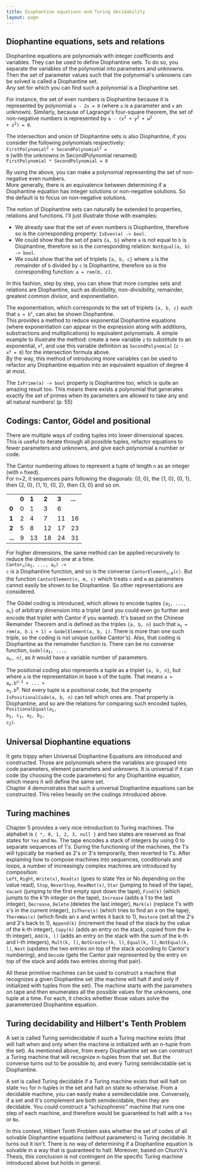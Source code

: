 ```yaml
---
title: Diophantine equations and Turing decidability
layout: page
---
```




## Diophantine equations, sets and relations
Diophantine equations are polynomials with integer coefficients and variables. 
They can be used to define Diophantine sets. To do so, you separate the variables of the polynomial into parameters and unknowns. Then the set of parameter values such that the polynomial's unknowns can be solved is called a Diophantine set.  
Any set for which you can find such a polynomial is a Diophantine set. 

For instance, the set of even numbers is Diophantine because it is represented by polynomial `a - 2x = 0` (where `a` is a parameter and `x` an unknown).
Similarly, because of Lagrange's four-square theorem, the set of non-negative numbers is represented by <code>a - (x<sup>2</sup> + y<sup>2</sup> + w<sup>2</sup> + z<sup>2</sup>) = 0</code>.

The intersection and union of Diophantine sets is also Diophantine, if you consider the following polynomials respectively:  
<code>FirstPolynomial<sup>2</sup> + SecondPolynomial<sup>2</sup> = 0</code> (with the unknowns in SecondPolynomial renamed)  
<code>FirstPolynomial * SecondPolynomial = 0</code>

By using the above, you can make a polynomial representing the set of non-negative even numbers.  
More generally, there is an equivalence between determining if a Diophantine equation has integer solutions or non-negative solutions. So the default is to focus on non-negative solutions.

The notion of Diophantine sets can naturally be extended to properties, relations and functions. I'll just illustrate those with examples:  

- We already saw that the set of even numbers is Diophantine, therefore so is the corresponding property: `IsEven(a) -> bool`.  
- We could show that the set of pairs `{a, b}` where `a` is not equal to `b` is Diophantine, therefore so is the corresponding relation: `NotEqual(a, b) -> bool`.  
- We could show that the set of triplets `{a, b, c}` where `a` is the remainder of `b` divided by `c` is Diophantine, therefore so is the corresponding function: `a = rem(b, c)`.  

In this fashion, step by step, you can show that more complex sets and relations are Diophantine, such as divisibility, non-divisibility, remainder, greatest common divisor, and exponentiation.  

The exponentiation, which corresponds to the set of triplets `{a, b, c}` such that <code>a = b<sup>c</sup></code>, can also be shown Diophantine.  
This provides a method to reduce exponential Diophantine equations (where exponentiation can appear in the expression along with additions, substractions and multiplications) to equivalent polynomials. 
A simple example to illustrate the method: create a new variable `z` to substitute to an exponential, <code>x<sup>y</sup></code>, and use this variable definition as `SecondPolynomial` (<code>z - x<sup>y</sup> = 0</code>) for the intersection formula above.  
By the way, this method of introducing more variables can be used to refactor any Diophantine equation into an equivalent equation of degree 4 at most.

The `IsPrime(a) -> bool` property is Diophantine too, which is quite an amazing result too. This means there exists a polynomial that generates exactly the set of primes when its parameters are allowed to take any and all natural numbers! (p. 55)

## Codings: Cantor, Gödel and positional
There are multiple ways of coding tuples into lower dimensional spaces. This is useful to iterate through all possible tuples, refactor equations to fewer parameters and unknowns, and give each polynomial a number or code.  

The Cantor numbering allows to represent a tuple of length `n` as an integer (with `n` fixed).  
For n=2, it sequences pairs following the diagonals: {0, 0}, the {1, 0}, {0, 1}, then {2, 0}, {1, 1}, {0, 2}, then {3, 0} and so on.  

<table style="width:100%">
  <tr> <td> </td>  <td><b>0</b></td><td><b>1</b></td><td><b>2</b></td><td><b>3</b></td><td><b>...</b></td> </tr>
  <tr> <td><b>0</b></td>  <td>0</td><td>1</td><td>3</td><td>6</td><td></td> </tr>
  <tr> <td><b>1</b></td>  <td>2</td><td>4</td><td>7</td><td>11</td><td>16</td> </tr>
  <tr> <td><b>2</b></td>  <td>5</td><td>8</td><td>12</td><td>17</td><td>23</td> </tr>
  <tr> <td><b>...</b></td><td>9</td><td>13</td><td>18</td><td>24</td><td>31</td> </tr>
</table>


For higher dimensions, the same method can be applied recursively to reduce the dimension one at a time.  
<code>Cantor<sub>n</sub>(a<sub>1</sub>, ..., a<sub>n</sub>) -> c</code> is a Diophantine function, and so is the converse <code>CantorElement<sub>n,m</sub>(c)</code>.
But the function `CantorElement(n, m, c)` which treats `n` and `m` as parameters cannot easily be shown to be Diophantine. So other representations are considered.

The Gödel coding is introduced, which allows to encode tuples <code>{a<sub>1</sub>, ..., a<sub>n</sub>}</code> of arbitrary dimension into a triplet (and you could even go further and encode that triplet with Cantor if you wanted). It's based on the Chinese Remainder Theorem and is defined as the triples `{a, b, n}` such that <code>a<sub>i</sub> = rem(a, b.i + 1) = GodelElement(a, b, i)</code>. There is more than one such triple, so the coding is not unique (unlike Cantor's). Also, that coding is Diophantine as the remainder function is. There can be no converse function, <code>Godel(a<sub>1</sub>, ..., a<sub>n</sub>, n)</code>, as it would have a variable number of parameters.

The positional coding also represents a tuple as a triplet `{a, b, n}`, but where `a` is the representation in base `b` of the tuple. That means <code>a = a<sub>n</sub>.b<sup>n-1</sup> + ... + a<sub>1</sub>.b<sup>0</sup></code>. Not every tuple is a positional code, but the property `IsPositionalCode(a, b, n)` can tell which ones are. That property is Diophantine, and so are the relations for comparing such encoded tuples, <code>PositionalEqual(a<sub>1</sub>, b<sub>1</sub>, c<sub>1</sub>, a<sub>2</sub>, b<sub>2</sub>, c<sub>2</sub>)</code>.

## Universal Diophantine equations
It gets trippy when Universal Diophantine Equations are introduced and constructed. Those are polynomials where the variables are grouped into code parameters, element parameters and unknowns. It is universal if it can code (by choosing the code parameters) for any Diophantine equation, which means it will define the same set.  
Chapter 4 demonstrates that such a universal Diophantine equations can be constructed. This relies heavily on the codings introduced above. 

## Turing machines
Chapter 5 provides a very nice introduction to Turing machines. 
The alphabet is `{ *, 0, 1, 2, 3, null }` and two states are reserved as final states for `Yes` and `No`. The tape encodes a stack of integers by using 0 to separate sequences of 1's. During the functioning of the machines, the 1's will typically be marked as 2's or 3's temporarily, then reverted to 1's. 
After explaining how to compose machines into sequences, conditionals and loops, a number of increasingly complex machines are introduced by composition:  
`Left`, `Right`, `Write(x)`, `Read(x)` (goes to state Yes or No depending on the value read), `Stop`, `NeverStop`, `ReadNot(x)`, `Star` (jumping to head of the tape), `Vacant` (jumping to the first empty spot down the tape), `Find(k)` (which jumpts to the k'th integer on the tape), `Increase` (adds a 1 to the last integer), `Decrease`, `Delete` (deletes the last integer), `Mark(x)` (replace 1's with x's in the current integer), `IsThere(x)` (which tries to find an x on the tape), `ThereWas(x)` (which finds an x and writes it back to 1), `Restore` (set all the 2's and 3's back to 1), `Append(k)` (increment the head of the stack by the value of the k-th integer), `Copy(k)` (adds an entry on the stack, copied from the k-th integer), `Add(k, l)` (adds an entry on the stack with the sum of the k-th and l-th integers), `Mult(k, l)`, `NotGreater(k, l)`, `Equal(k, l)`, `NotEqual(k, l)`, `Next` (updates the two entries on top of the stack according to Cantor's numbering), and `Decode` (gets the Cantor pair represented by the entry on top of the stack and adds two entries storing that pair). 

All these primitive machines can be used to construct a machine that recognizes a given Diophantine set (the machine will halt if and only if initialized with tuples from the set). The machine starts with the parameters on tape and then enumerates all the possible values for the unknowns, one tuple at a time. For each, it checks whether those values solve the parameterized Diophantine equation.

## Turing decidability and Hilbert's Tenth Problem 
A set is called Turing semidecidable if such a Turing machine exists (that will halt when and only when the machine is initialized with an n-tuple from the set). 
As mentioned above, from every Diophantine set we can construct a Turing machine that will recognize n-tuples from that set. But the converse turns out to be possible to, and every Turing semidecidable set is Diophantine.

A set is called Turing decidable if a Turing machine exists that will halt on state `Yes` for n-tuples in the set and halt on state `No` otherwise.
From a decidable machine, you can easily make a semidecidable one. 
Conversely, if a set and it's complement are both semidecidable, then they are decidable. You could construct a "schizophrenic" machine that runs one step of each machine, and therefore would be guaranteed to halt with a `Yes` or `No`.

In this context, Hilbert Tenth Problem asks whether the set of codes of all solvable Diophantine equations (without parameters) is Turing decidable. It turns out it isn't. There is no way of determining if a Diophantine equation is solvable in a way that is guaranteed to halt. Moreover, based on Church's Thesis, this conclusion is not contingent on the specific Turing machine introduced above but holds in general.




